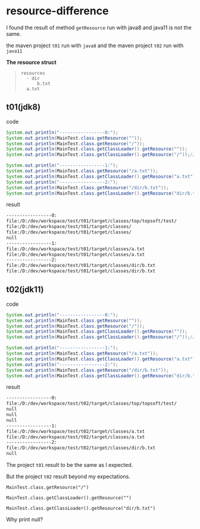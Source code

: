 # resource-difference
I found the result of method `getResource` run with java8 and java11 is not the same.

the maven project `t01` run with `java8` and the maven project `t02` run with `java11`

**The resource struct**

> ```
> resources
> 	- dir
> 		b.txt
> 	a.txt
> ```

## t01(jdk8)

code

```java
System.out.println("-----------------0:");
System.out.println(MainTest.class.getResource(""));
System.out.println(MainTest.class.getResource("/"));
System.out.println(MainTest.class.getClassLoader().getResource(""));
System.out.println(MainTest.class.getClassLoader().getResource("/"));//should be null

System.out.println("-----------------1:");
System.out.println(MainTest.class.getResource("/a.txt"));
System.out.println(MainTest.class.getClassLoader().getResource("a.txt"));
System.out.println("-----------------2:");
System.out.println(MainTest.class.getResource("/dir/b.txt"));
System.out.println(MainTest.class.getClassLoader().getResource("dir/b.txt"));
```

result

```sh
-----------------0:
file:/D:/dev/workspace/test/t01/target/classes/top/topsoft/test/
file:/D:/dev/workspace/test/t01/target/classes/
file:/D:/dev/workspace/test/t01/target/classes/
null
-----------------1:
file:/D:/dev/workspace/test/t01/target/classes/a.txt
file:/D:/dev/workspace/test/t01/target/classes/a.txt
-----------------2:
file:/D:/dev/workspace/test/t01/target/classes/dir/b.txt
file:/D:/dev/workspace/test/t01/target/classes/dir/b.txt
```



## t02(jdk11)

code

```java
System.out.println("-----------------0:");
System.out.println(MainTest.class.getResource(""));
System.out.println(MainTest.class.getResource("/"));
System.out.println(MainTest.class.getClassLoader().getResource(""));
System.out.println(MainTest.class.getClassLoader().getResource("/"));//should be null

System.out.println("-----------------1:");
System.out.println(MainTest.class.getResource("/a.txt"));
System.out.println(MainTest.class.getClassLoader().getResource("a.txt"));
System.out.println("-----------------2:");
System.out.println(MainTest.class.getResource("/dir/b.txt"));
System.out.println(MainTest.class.getClassLoader().getResource("dir/b.txt"));
```

result

```sh
-----------------0:
file:/D:/dev/workspace/test/t02/target/classes/top/topsoft/test/
null
null
null
-----------------1:
file:/D:/dev/workspace/test/t02/target/classes/a.txt
file:/D:/dev/workspace/test/t02/target/classes/a.txt
-----------------2:
file:/D:/dev/workspace/test/t02/target/classes/dir/b.txt
null
```



The project `t01` result to be the same as I expected.

But the project `t02` result beyond my expectations.

`MainTest.class.getResource("/")`

`MainTest.class.getClassLoader().getResource("")`

`MainTest.class.getClassLoader().getResource("dir/b.txt")`

Why print null?